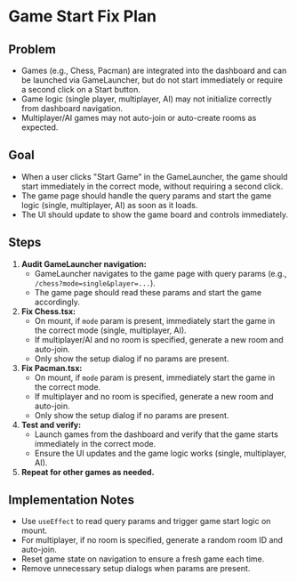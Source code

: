 # Game Start Fix Plan

## Problem
- Games (e.g., Chess, Pacman) are integrated into the dashboard and can be launched via GameLauncher, but do not start immediately or require a second click on a Start button.
- Game logic (single player, multiplayer, AI) may not initialize correctly from dashboard navigation.
- Multiplayer/AI games may not auto-join or auto-create rooms as expected.

## Goal
- When a user clicks "Start Game" in the GameLauncher, the game should start immediately in the correct mode, without requiring a second click.
- The game page should handle the query params and start the game logic (single, multiplayer, AI) as soon as it loads.
- The UI should update to show the game board and controls immediately.

## Steps
1. **Audit GameLauncher navigation:**
   - GameLauncher navigates to the game page with query params (e.g., `/chess?mode=single&player=...`).
   - The game page should read these params and start the game accordingly.
2. **Fix Chess.tsx:**
   - On mount, if `mode` param is present, immediately start the game in the correct mode (single, multiplayer, AI).
   - If multiplayer/AI and no room is specified, generate a new room and auto-join.
   - Only show the setup dialog if no params are present.
3. **Fix Pacman.tsx:**
   - On mount, if `mode` param is present, immediately start the game in the correct mode.
   - If multiplayer and no room is specified, generate a new room and auto-join.
   - Only show the setup dialog if no params are present.
4. **Test and verify:**
   - Launch games from the dashboard and verify that the game starts immediately in the correct mode.
   - Ensure the UI updates and the game logic works (single, multiplayer, AI).
5. **Repeat for other games as needed.**

## Implementation Notes
- Use `useEffect` to read query params and trigger game start logic on mount.
- For multiplayer, if no room is specified, generate a random room ID and auto-join.
- Reset game state on navigation to ensure a fresh game each time.
- Remove unnecessary setup dialogs when params are present. 